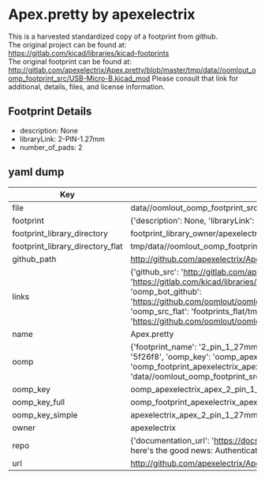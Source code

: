 # Apex.pretty by apexelectrix  
This is a harvested standardized copy of a footprint from github.  
The original project can be found at:  
https://gitlab.com/kicad/libraries/kicad-footprints  
The original footprint can be found at:
http://gitlab.com/apexelectrix/Apex.pretty/blob/master/tmp/data//oomlout_oomp_footprint_src/USB-Micro-B.kicad_mod
Please consult that link for additional, details, files, and license information.  
## Footprint Details
* description: None  
* libraryLink: 2-PIN-1.27mm  
* number_of_pads: 2  
## yaml dump  
| Key | Value |  
| --- | --- |  
| file | data//oomlout_oomp_footprint_src/Apex.pretty/2-PIN-1.27mm.kicad_mod |  
| footprint | {'description': None, 'libraryLink': '2-PIN-1.27mm', 'number_of_pads': 2} |  
| footprint_library_directory | footprint_library_owner/apexelectrix_Apex.pretty |  
| footprint_library_directory_flat | tmp/data//oomlout_oomp_footprint_src/footprints_flat/apexelectrix_apex_2_pin_1_27mm/working |  
| github_path | http://github.com/apexelectrix/Apex.pretty/blob/master/tmp/data//oomlout_oomp_footprint_src/2-PIN-1.27mm.kicad_mod |  
| links | {'github_src': 'http://gitlab.com/apexelectrix/Apex.pretty/blob/master/tmp/data//oomlout_oomp_footprint_src/USB-Micro-B.kicad_mod', 'github_src_repo': 'https://gitlab.com/kicad/libraries/kicad-footprints', 'oomp_bot': 'tmp/data//oomlout_oomp_footprint_src/footprints/apexelectrix_apex_2_pin_1_27mm/working', 'oomp_bot_github': 'https://github.com/oomlout/oomlout_oomp_footprint_bot/tree/main/tmp/data//oomlout_oomp_footprint_src/footprints/apexelectrix_apex_2_pin_1_27mm/working', 'oomp_src_flat': 'footprints_flat/tmp/data//oomlout_oomp_footprint_src/footprints_flat/apexelectrix_apex_2_pin_1_27mm/working', 'oomp_src_flat_github': 'https://github.com/oomlout/oomlout_oomp_footprint_src/tree/main/tmp/data//oomlout_oomp_footprint_src/footprints_flat/apexelectrix_apex_2_pin_1_27mm/working'} |  
| name | Apex.pretty |  
| oomp | {'footprint_name': '2_pin_1_27mm', 'library_name': 'apex', 'md5': '5f26f8daa835b072ac20ee01471a3341', 'md5_10': '5f26f8daa8', 'md5_5': '5f26f', 'md5_6': '5f26f8', 'oomp_key': 'oomp_apexelectrix_apex_2_pin_1_27mm', 'oomp_key_extra': 'oomp_footprint_apexelectrix_apex_2_pin_1_27mm', 'oomp_key_full': 'oomp_footprint_apexelectrix_apex_2_pin_1_27mm_5f26f8', 'oomp_key_simple': 'apexelectrix_apex_2_pin_1_27mm', 'original_filename': 'data//oomlout_oomp_footprint_src/Apex.pretty/2-PIN-1.27mm.kicad_mod', 'owner_name': 'apexelectrix'} |  
| oomp_key | oomp_apexelectrix_apex_2_pin_1_27mm |  
| oomp_key_full | oomp_footprint_apexelectrix_apex_2_pin_1_27mm |  
| oomp_key_simple | apexelectrix_apex_2_pin_1_27mm |  
| owner | apexelectrix |  
| repo | {'documentation_url': 'https://docs.github.com/rest/overview/resources-in-the-rest-api#rate-limiting', 'message': "API rate limit exceeded for 84.66.142.224. (But here's the good news: Authenticated requests get a higher rate limit. Check out the documentation for more details.)"} |  
| url | http://github.com/apexelectrix/Apex.pretty |  


